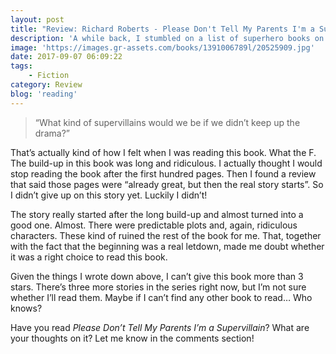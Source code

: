 ```yaml
---
layout: post
title: "Review: Richard Roberts - Please Don't Tell My Parents I'm a Supervillain"
description: 'A while back, I stumbled on a list of superhero books on Goodreads. I don&#8217;t remember which list exactly, but <em>Please Don&#8217;t Tell My Parents I&#8217;m a Supervillain</em> was on it. And as I&#8217;m a big superheroes and supervillains fan&#8230; Well, it was kind of obvious that I would read this book. Here&#8217;s my review!'
image: 'https://images.gr-assets.com/books/1391006789l/20525909.jpg'
date: 2017-09-07 06:09:22
tags:
    - Fiction
category: Review
blog: 'reading'
---
```

> “What kind of supervillains would we be if we didn&#8217;t keep up the drama?”

That&#8217;s actually kind of how I felt when I was reading this book. What the F. The build-up in this book was long and ridiculous. I actually thought I would stop reading the book after the first hundred pages. Then I found a review that said those pages were &#8220;already great, but then the real story starts&#8221;. So I didn&#8217;t give up on this story yet. Luckily I didn&#8217;t!

The story really started after the long build-up and almost turned into a good one. Almost. There were predictable plots and, again, ridiculous characters. These kind of ruined the rest of the book for me. That, together with the fact that the beginning was a real letdown, made me doubt whether it was a right choice to read this book.

Given the things I wrote down above, I can&#8217;t give this book more than 3 stars. There&#8217;s three more stories in the series right now, but I&#8217;m not sure whether I&#8217;ll read them. Maybe if I can&#8217;t find any other book to read&#8230; Who knows?

Have you read <em>Please Don&#8217;t Tell My Parents I&#8217;m a Supervillain</em>? What are your thoughts on it? Let me know in the comments section!